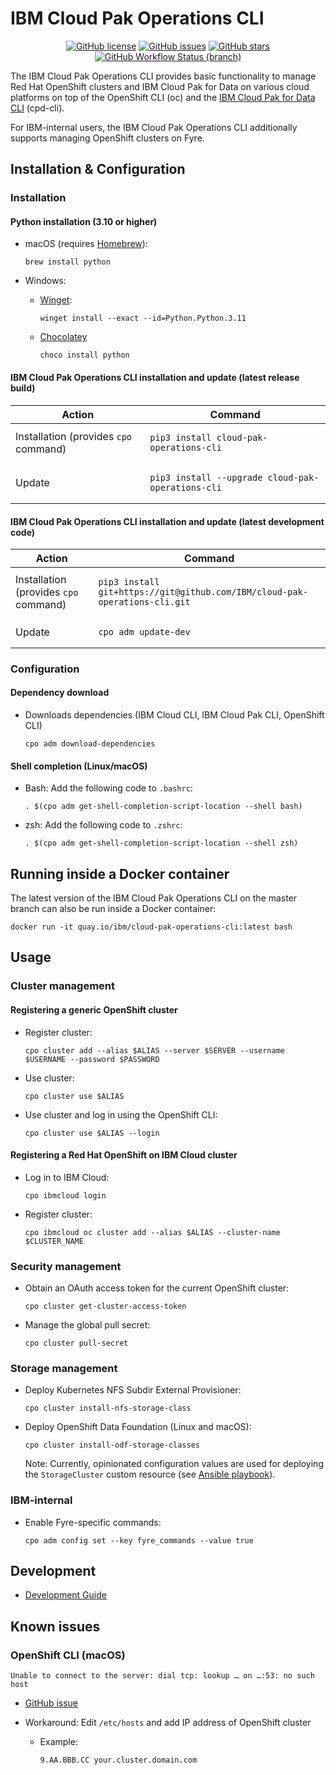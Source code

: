 # IBM Cloud Pak Operations CLI

<div align="center">
    <p>
        <a href="https://github.com/IBM/cloud-pak-operations-cli/blob/master/LICENSE"><img alt="GitHub license" src="https://img.shields.io/github/license/IBM/cloud-pak-operations-cli?style=for-the-badge"></a>
	    <a href="https://github.com/IBM/cloud-pak-operations-cli/issues"><img alt="GitHub issues" src="https://img.shields.io/github/issues/IBM/cloud-pak-operations-cli?style=for-the-badge"></a>
        <a href="https://github.com/IBM/cloud-pak-operations-cli/stargazers"><img alt="GitHub stars" src="https://img.shields.io/github/stars/IBM/cloud-pak-operations-cli?style=for-the-badge"></a>
        <a href="https://github.com/IBM/cloud-pak-operations-cli/actions?query=workflow%3A%22Python+Testing%22+branch%3Amaster"><img alt="GitHub Workflow Status (branch)" src="https://img.shields.io/github/actions/workflow/status/IBM/cloud-pak-operations-cli/python-package.yml?branch=master&style=for-the-badge"></a>
    </p>
</div>

The IBM Cloud Pak Operations CLI provides basic functionality to manage Red Hat OpenShift clusters and IBM Cloud Pak for Data on various cloud platforms on top of the OpenShift CLI (oc) and the [IBM Cloud Pak for Data CLI](https://github.com/IBM/cpd-cli) (cpd-cli).

For IBM-internal users, the IBM Cloud Pak Operations CLI additionally supports managing OpenShift clusters on Fyre.

## Installation & Configuration

### Installation

#### Python installation (3.10 or higher)

- macOS (requires [Homebrew](https://brew.sh)):

  ```shell
  brew install python
  ```

- Windows:

  - [Winget](https://github.com/microsoft/winget-cli):

    ```shell
    winget install --exact --id=Python.Python.3.11
    ```

  - [Chocolatey](https://chocolatey.org)

    ```shell
    choco install python
    ```

#### IBM Cloud Pak Operations CLI installation and update (latest release build)

<table>
<thead>
<tr>
<th>Action</th>
<th>Command</th>
</tr>
</thead>
<tbody>
<tr/>
<tr>
<td>Installation (provides <code>cpo</code> command)</td>
<td>

```shell
pip3 install cloud-pak-operations-cli
```

</td>
</tr>
<tr/>
<tr>
<td>Update</td>
<td>

```shell
pip3 install --upgrade cloud-pak-operations-cli
```

</td>
</tr>
</tbody>
</table>

#### IBM Cloud Pak Operations CLI installation and update (latest development code)

<table>
<thead>
<tr>
<th>Action</th>
<th>Command</th>
</tr>
</thead>
<tbody>
<tr/>
<tr>
<td>Installation (provides <code>cpo</code> command)</td>
<td>

```shell
pip3 install git+https://git@github.com/IBM/cloud-pak-operations-cli.git
```

</td>
</tr>
<tr/>
<tr>
<td>Update</td>
<td>

```shell
cpo adm update-dev
```

</td>
</tr>
</tbody>
</table>

### Configuration

#### Dependency download

- Downloads dependencies (IBM Cloud CLI, IBM Cloud Pak CLI, OpenShift CLI)

  ```shell
  cpo adm download-dependencies
  ```

#### Shell completion (Linux/macOS)

- Bash: Add the following code to `.bashrc`:

  ```shell
  . $(cpo adm get-shell-completion-script-location --shell bash)
  ```

- zsh: Add the following code to `.zshrc`:

  ```shell
  . $(cpo adm get-shell-completion-script-location --shell zsh)
  ```

## Running inside a Docker container

The latest version of the IBM Cloud Pak Operations CLI on the master branch can also be run inside a Docker container:

```shell
docker run -it quay.io/ibm/cloud-pak-operations-cli:latest bash
```

## Usage

### Cluster management

#### Registering a generic OpenShift cluster

- Register cluster:

  ```shell
  cpo cluster add --alias $ALIAS --server $SERVER --username $USERNAME --password $PASSWORD
  ```

- Use cluster:

  ```shell
  cpo cluster use $ALIAS
  ```

- Use cluster and log in using the OpenShift CLI:

  ```shell
  cpo cluster use $ALIAS --login
  ```

#### Registering a Red Hat OpenShift on IBM Cloud cluster

- Log in to IBM Cloud:

  ```shell
  cpo ibmcloud login
  ```

- Register cluster:

  ```shell
  cpo ibmcloud oc cluster add --alias $ALIAS --cluster-name $CLUSTER_NAME
  ```

### Security management

- Obtain an OAuth access token for the current OpenShift cluster:

  ```shell
  cpo cluster get-cluster-access-token
  ```

- Manage the global pull secret:

  ```shell
  cpo cluster pull-secret
  ```

### Storage management

- Deploy Kubernetes NFS Subdir External Provisioner:

  ```shell
  cpo cluster install-nfs-storage-class
  ```

- Deploy OpenShift Data Foundation (Linux and macOS):

  ```shell
  cpo cluster install-odf-storage-classes
  ```

  Note: Currently, opinionated configuration values are used for deploying the `StorageCluster` custom resource (see [Ansible playbook](cpo/deps/playbooks/deploy_odf_playbook.yaml)).

### IBM-internal

- Enable Fyre-specific commands:

  ```shell
  cpo adm config set --key fyre_commands --value true
  ```

## Development

- [Development Guide](docs/development_guide.md)

## Known issues

### OpenShift CLI (macOS)

```shell
Unable to connect to the server: dial tcp: lookup … on …:53: no such host
```

- [GitHub issue](https://github.com/openshift/oc/issues/315)
- Workaround: Edit `/etc/hosts` and add IP address of OpenShift cluster

  - Example:

    ```
    9.AA.BBB.CC your.cluster.domain.com
    ```
